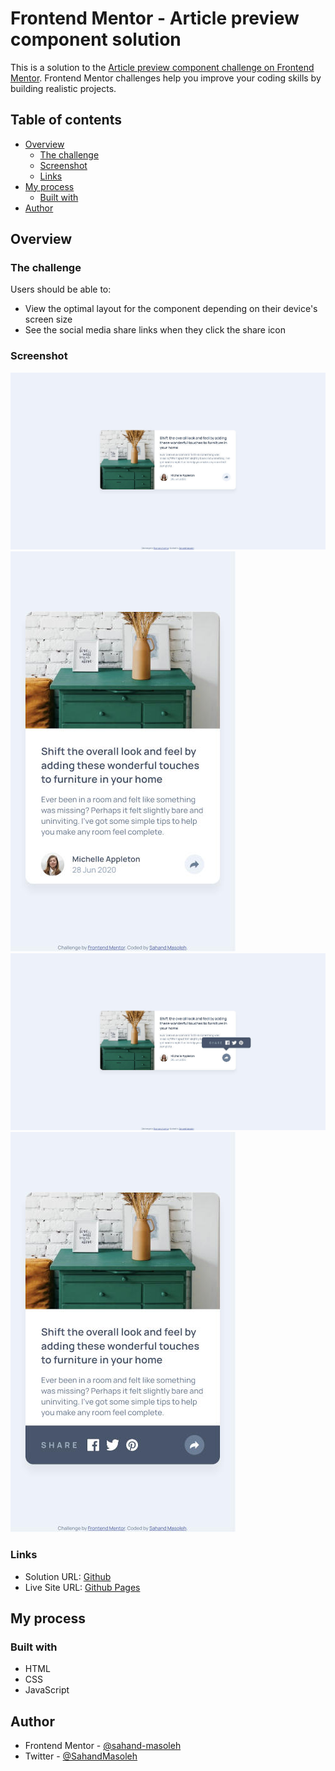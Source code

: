 # Frontend Mentor - Article preview component solution

This is a solution to the [Article preview component challenge on Frontend Mentor](https://www.frontendmentor.io/challenges/article-preview-component-dYBN_pYFT). Frontend Mentor challenges help you improve your coding skills by building realistic projects.

## Table of contents

- [Overview](#overview)
  - [The challenge](#the-challenge)
  - [Screenshot](#screenshot)
  - [Links](#links)
- [My process](#my-process)
  - [Built with](#built-with)
- [Author](#author)

## Overview

### The challenge

Users should be able to:

- View the optimal layout for the component depending on their device's screen size
- See the social media share links when they click the share icon

### Screenshot

![Desktop](./screenshots/desktop.jpg)![Mobile](./screenshots/mobile.jpg)
![Desktop - Active State](./screenshots/desktop-active.jpg)![Mobile - Active State](./screenshots/mobile-active.jpg)

### Links

- Solution URL: [Github](https://github.com/sahand-masoleh/fem-10-article-preview-component)
- Live Site URL: [Github Pages](https://sahand-masoleh.github.io/fem-10-article-preview-component)

## My process

### Built with

- HTML
- CSS
- JavaScript

## Author

- Frontend Mentor - [@sahand-masoleh](https://www.frontendmentor.io/profile/sahand-masoleh)
- Twitter - [@SahandMasoleh](https://twitter.com/SahandMasoleh)
